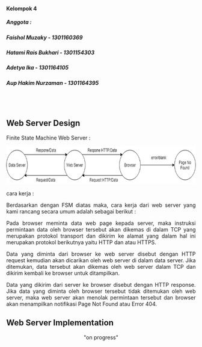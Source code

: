 #### Kelompok 4
##### Anggota : 
##### Faishol Muzaky - 1301160369
##### Hatami Rais Bukhari - 1301154303
##### Adetya Ika - 1301164105
##### Aup Hakim Nurzaman - 1301164395
<br></br>

## Web Server Design

Finite State Machine Web Server :

<p align="center">
  <img width="700" height="100" src="FSM.png">
</p>

cara kerja :

<p align="justify">
Berdasarkan dengan FSM diatas maka, cara kerja dari web server yang kami rancang secara umum adalah sebagai berikut :
</p>
<p align="justify">
Pada browser meminta data web page kepada server, maka instruksi permintaan data oleh browser tersebut akan dikemas di dalam TCP yang merupakan protokol transport  dan dikirim ke alamat yang dalam hal ini merupakan protokol berikutnya yaitu HTTP dan atau HTTPS.
</p>
<p align="justify">
Data yang diminta dari browser ke web server disebut dengan HTTP request kemudian akan dicarikan oleh web server di dalam data server. Jika ditemukan, data tersebut akan dikemas oleh web server dalam TCP dan dikirim kembali ke browser untuk ditampilkan.</p>
<p align="justify">
Data yang dikirim dari server ke browser disebut dengan HTTP response. Jika data yang diminta oleh browser tersebut tidak ditemukan oleh web server, maka web server akan menolak permintaan tersebut dan browser akan menampilkan notifikasi Page Not Found atau Error 404.
</p>


## Web Server Implementation
<p align="center">
  "on progress"
</p>
